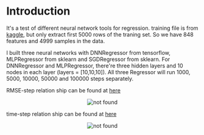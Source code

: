 # Introduction

It's a test of different neural network tools for regression. training file is from [kaggle](https://www.kaggle.com/c/allstate-claims-severity), but only extract first 5000 rows of the 
traning set. So we have 848 features and 4999 samples in the data.

I built three neural networks with DNNRegressor from tensorflow, MLPRegressor from sklearn and SGDRegressor from sklearn. 
For DNNRegressor and MLPRegressor, there're three hidden layers and 10 nodes in each layer (layers = [10,10,10]). All three Regressor will run 1000, 5000, 10000, 50000 and 100000 steps separately.

RMSE-step relation ship can be found at [here](https://plot.ly/~kaiwang0112006/6/rmse-step/)

<p align="center">
  <img src="https://plot.ly/~kaiwang0112006/6.png" alt="not found"/>
</p>

time-step relation ship can be found at [here](https://plot.ly/~kaiwang0112006/8/time-step/)

<p align="center">
  <img src="https://plot.ly/~kaiwang0112006/8.png" alt="not found"/>
</p>


